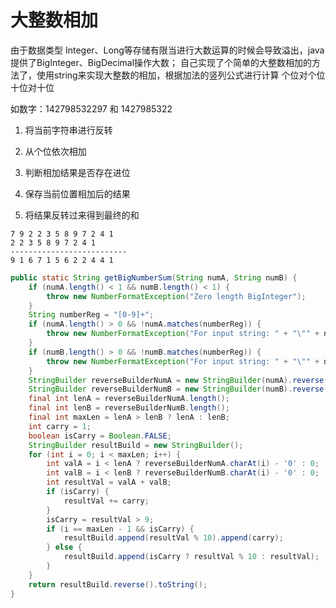 # 大整数相加


由于数据类型 Integer、Long等存储有限当进行大数运算的时候会导致溢出，java提供了BigInteger、BigDecimal操作大数；
自己实现了个简单的大整数相加的方法了，使用string来实现大整数的相加，根据加法的竖列公式进行计算 个位对个位 
十位对十位

如数字：142798532297  和  1427985322

1. 将当前字符串进行反转

2. 从个位依次相加

3. 判断相加结果是否存在进位

4. 保存当前位置相加后的结果

5. 将结果反转过来得到最终的和

```
7 9 2 2 3 5 8 9 7 2 4 1
2 2 3 5 8 9 7 2 4 1 
--------------------------
9 1 6 7 1 5 6 2 2 4 4 1
```

```java
public static String getBigNumberSum(String numA, String numB) {
    if (numA.length() < 1 && numB.length() < 1) {
        throw new NumberFormatException("Zero length BigInteger");
    }
    String numberReg = "[0-9]+";
    if (numA.length() > 0 && !numA.matches(numberReg)) {
        throw new NumberFormatException("For input string: " + "\"" + numA + "\"");
    }
    if (numB.length() > 0 && !numB.matches(numberReg)) {
        throw new NumberFormatException("For input string: " + "\"" + numB + "\"");
    }
    StringBuilder reverseBuilderNumA = new StringBuilder(numA).reverse();
    StringBuilder reverseBuilderNumB = new StringBuilder(numB).reverse();
    final int lenA = reverseBuilderNumA.length();
    final int lenB = reverseBuilderNumB.length();
    final int maxLen = lenA > lenB ? lenA : lenB;
    int carry = 1;
    boolean isCarry = Boolean.FALSE;
    StringBuilder resultBuild = new StringBuilder();
    for (int i = 0; i < maxLen; i++) {
        int valA = i < lenA ? reverseBuilderNumA.charAt(i) - '0' : 0;
        int valB = i < lenB ? reverseBuilderNumB.charAt(i) - '0' : 0;
        int resultVal = valA + valB;
        if (isCarry) {
            resultVal += carry;
        }
        isCarry = resultVal > 9;
        if (i == maxLen - 1 && isCarry) {
            resultBuild.append(resultVal % 10).append(carry);
        } else {
            resultBuild.append(isCarry ? resultVal % 10 : resultVal);
        }
    }
    return resultBuild.reverse().toString();
}
```
